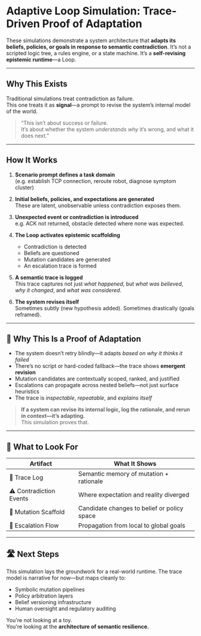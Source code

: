 # Adaptive Loop Simulation: Trace-Driven Proof of Adaptation

These simulations demonstrate a system architecture that **adapts its beliefs, 
policies, or goals in response to semantic contradiction**. It’s not a scripted 
logic tree, a rules engine, or a state machine. It’s a **self-revising epistemic runtime**—a Loop.

---

## Why This Exists

Traditional simulations treat contradiction as failure.  
This one treats it as **signal**—a prompt to revise the system’s internal model of the world.

> “This isn’t about success or failure.  
> It’s about whether the system *understands why* it’s wrong, and what it does next.”

---

## How It Works

1. **Scenario prompt defines a task domain**  
   (e.g. establish TCP connection, reroute robot, diagnose symptom cluster)

2. **Initial beliefs, policies, and expectations are generated**  
   These are latent, unobservable unless contradiction exposes them.

3. **Unexpected event or contradiction is introduced**  
   e.g. ACK not returned, obstacle detected where none was expected.

4. **The Loop activates epistemic scaffolding**  
   - Contradiction is detected  
   - Beliefs are questioned  
   - Mutation candidates are generated  
   - An escalation trace is formed  

5. **A semantic trace is logged**  
   This trace captures not just *what happened*, but *what was believed*, *why it changed*, and *what was considered*.

6. **The system revises itself**  
   Sometimes subtly (new hypothesis added). Sometimes drastically (goals reframed).

---

## 🧬 Why This Is a Proof of Adaptation

- The system doesn’t retry blindly—it adapts *based on why it thinks it failed*
- There’s no script or hard-coded fallback—the trace shows **emergent revision**
- Mutation candidates are contextually scoped, ranked, and justified
- Escalations can propagate across nested beliefs—not just surface heuristics
- The trace is *inspectable*, *repeatable*, and *explains itself*

> **If a system can revise its internal logic, log the rationale, and rerun in context—it’s adapting.**  
> This simulation proves that.

---

## 🔭 What to Look For

| Artifact                 | What It Shows                                |
|--------------------------|----------------------------------------------|
| 📝 Trace Log             | Semantic memory of mutation + rationale      |
| ⚠️ Contradiction Events | Where expectation and reality diverged       |
| 🔀 Mutation Scaffold     | Candidate changes to belief or policy space  |
| 🔁 Escalation Flow       | Propagation from local to global goals       |

---

## 🛣️ Next Steps

This simulation lays the groundwork for a real-world runtime. The trace model is narrative for now—but maps cleanly to:

- Symbolic mutation pipelines  
- Policy arbitration layers  
- Belief versioning infrastructure  
- Human oversight and regulatory auditing

You're not looking at a toy.  
You're looking at the **architecture of semantic resilience.**
